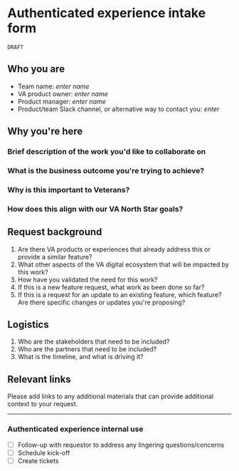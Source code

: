 # Authenticated experience intake form

`DRAFT`

## Who you are

- Team name: *enter name*
- VA product owner: *enter name*
- Product manager: *enter name*
- Product/team Slack channel, or alternative way to contact you: *enter*

## Why you're here 

### Brief description of the work you'd like to collaborate on

### What is the business outcome you're trying to achieve?

### Why is this important to Veterans?

### How does this align with our VA North Star goals?

## Request background

1. Are there VA products or experiences that already address this or provide a similar feature?
2. What other aspects of the VA digital ecosystem that will be impacted by this work?
3. How have you validated the need for this work?
4. If this is a new feature request, what work as been done so far?
5. If this is a request for an update to an existing feature, which feature? Are there specific changes or updates you're proposing?

## Logistics

1. Who are the stakeholders that need to be included?
2. Who are the partners that need to be included?
3. What is the timeline, and what is driving it?

## Relevant links

Please add links to any additional materials that can provide additional context to your request.

---

### Authenticated experience internal use

- [ ] Follow-up with requestor to address any lingering questions/concerns
- [ ] Schedule kick-off
- [ ] Create tickets
